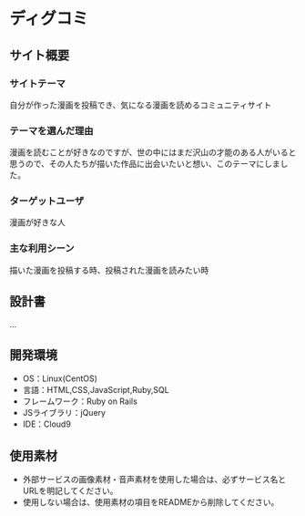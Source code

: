 # ディグコミ

## サイト概要
### サイトテーマ
自分が作った漫画を投稿でき、気になる漫画を読めるコミュニティサイト

### テーマを選んだ理由
漫画を読むことが好きなのですが、世の中にはまだ沢山の才能のある人がいると思うので、その人たちが描いた作品に出会いたいと想い、このテーマにしました。

### ターゲットユーザ
漫画が好きな人

### 主な利用シーン
描いた漫画を投稿する時、投稿された漫画を読みたい時

## 設計書
...

## 開発環境
- OS：Linux(CentOS)
- 言語：HTML,CSS,JavaScript,Ruby,SQL
- フレームワーク：Ruby on Rails
- JSライブラリ：jQuery
- IDE：Cloud9

## 使用素材
- 外部サービスの画像素材・音声素材を使用した場合は、必ずサービス名とURLを明記してください。
- 使用しない場合は、使用素材の項目をREADMEから削除してください。